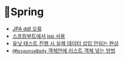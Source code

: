 # 🍃Spring
- [JPA ddl 오류](./jpa-ddl-error.md)
- [스프링부트에서 jsp 사용](./springboot-jsp.md)
- [유닛 테스트 진행 시 실제 데이터 삽입 안되는 현상](./junit-mysql.md)
- [`@ResponseBody` 객체안에 리스트 객체 넣는 방법](./responseboy.md)
